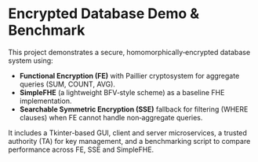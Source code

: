 # Encrypted Database Demo & Benchmark

This project demonstrates a secure, homomorphically‐encrypted database system using:

- **Functional Encryption (FE)** with Paillier cryptosystem for aggregate queries (SUM, COUNT, AVG).
- **SimpleFHE** (a lightweight BFV‐style scheme) as a baseline FHE implementation.
- **Searchable Symmetric Encryption (SSE)** fallback for filtering (WHERE clauses) when FE cannot handle non‐aggregate queries.

It includes a Tkinter-based GUI, client and server microservices, a trusted authority (TA) for key management, and a benchmarking script to compare performance across FE, SSE and SimpleFHE.
